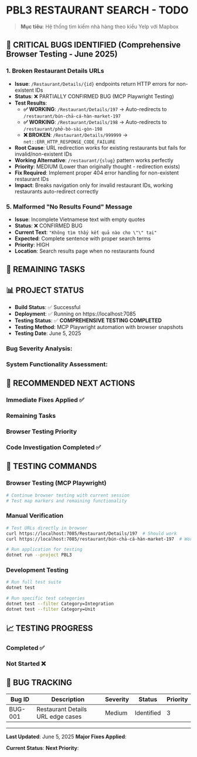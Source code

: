 # PBL3 RESTAURANT SEARCH - TODO

> **Mục tiêu**: Hệ thống tìm kiếm nhà hàng theo kiểu Yelp với Mapbox

## 🚨 CRITICAL BUGS IDENTIFIED (Comprehensive Browser Testing - June 2025)

### **1. Broken Restaurant Details URLs**
- **Issue**: `/Restaurant/Details/{id}` endpoints return HTTP errors for non-existent IDs
- **Status**: ❌ PARTIALLY CONFIRMED BUG (MCP Playwright Testing)
- **Test Results**:
  - **✅ WORKING**: `/Restaurant/Details/197` → Auto-redirects to `/restaurant/bún-chả-cá-hàn-market-197`
  - **✅ WORKING**: `/Restaurant/Details/198` → Auto-redirects to `/restaurant/phở-bò-sài-gòn-198`
  - **❌ BROKEN**: `/Restaurant/Details/999999` → `net::ERR_HTTP_RESPONSE_CODE_FAILURE`
- **Root Cause**: URL redirection works for existing restaurants but fails for invalid/non-existent IDs
- **Working Alternative**: `/restaurant/{slug}` pattern works perfectly
- **Priority**: MEDIUM (Lower than originally thought - redirection exists)
- **Fix Required**: Implement proper 404 error handling for non-existent restaurant IDs
- **Impact**: Breaks navigation only for invalid restaurant IDs, working restaurants auto-redirect correctly


### **5. Malformed "No Results Found" Message**
- **Issue**: Incomplete Vietnamese text with empty quotes
- **Status**: ❌ CONFIRMED BUG
- **Current Text**: `"Không tìm thấy kết quả nào cho \"\" tại"`
- **Expected**: Complete sentence with proper search terms
- **Priority**: HIGH
- **Location**: Search results page when no restaurants found

## 🔄 REMAINING TASKS


## 📊 PROJECT STATUS

- **Build Status**: ✅ Successful  
- **Deployment**: ✅ Running on https://localhost:7085
- **Testing Status**: ✅ **COMPREHENSIVE TESTING COMPLETED**
- **Testing Method**: MCP Playwright automation with browser snapshots
- **Testing Date**: June 5, 2025

### **Bug Severity Analysis**:

### **System Functionality Assessment**:

## 🎯 RECOMMENDED NEXT ACTIONS

### **Immediate Fixes Applied ✅**

### **Remaining Tasks**

### **Browser Testing Priority**

### **Code Investigation Completed ✅**

## 🔧 TESTING COMMANDS

### **Browser Testing (MCP Playwright)**
```bash
# Continue browser testing with current session
# Test map markers and remaining functionality
```

### **Manual Verification**
```bash
# Test URLs directly in browser
curl https://localhost:7085/Restaurant/Details/197  # Should work
curl https://localhost:7085/restaurant/bún-chả-cá-hàn-market-197  # Works

# Run application for testing
dotnet run --project PBL3
```

### **Development Testing**
```bash
# Run full test suite
dotnet test

# Run specific test categories
dotnet test --filter Category=Integration
dotnet test --filter Category=Unit
```

## 📈 TESTING PROGRESS

### **Completed ✅**
### **Not Started ❌**
## 🐛 BUG TRACKING

| Bug ID | Description | Severity | Status | Priority |
|--------|-------------|----------|---------|----------|
| BUG-001 | Restaurant Details URL edge cases | Medium | Identified | 3 |

---
**Last Updated**: June 5, 2025
**Major Fixes Applied**: 

**Current Status**:
**Next Priority**:

